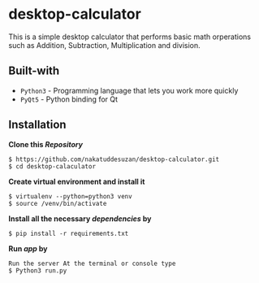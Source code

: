 # desktop-calculator
This is a simple desktop calculator that performs basic math orperations such as Addition, Subtraction, Multiplication and division.

## Built-with

- `Python3` - Programming language that lets you work more quickly
- `PyQt5` -  Python binding for Qt

## Installation
**Clone this _Repository_**
```
$ https://github.com/nakatuddesuzan/desktop-calculator.git
$ cd desktop-calaculator
```

**Create virtual environment and install it**
```
$ virtualenv --python=python3 venv
$ source /venv/bin/activate
```

**Install all the necessary _dependencies_ by**
```
$ pip install -r requirements.txt
```

**Run _app_ by**

```
Run the server At the terminal or console type
$ Python3 run.py
```
